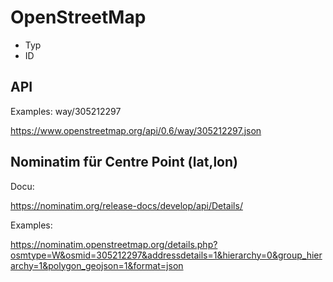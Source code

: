 # OpenStreetMap


* Typ
* ID

## API 

Examples: way/305212297

https://www.openstreetmap.org/api/0.6/way/305212297.json


## Nominatim für Centre Point (lat,lon)

Docu:

https://nominatim.org/release-docs/develop/api/Details/

Examples:

https://nominatim.openstreetmap.org/details.php?osmtype=W&osmid=305212297&addressdetails=1&hierarchy=0&group_hierarchy=1&polygon_geojson=1&format=json

